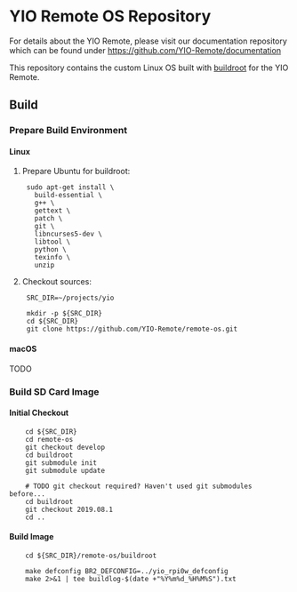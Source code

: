 # YIO Remote OS Repository

For details about the YIO Remote, please visit our documentation repository which can be found under
<https://github.com/YIO-Remote/documentation>

This repository contains the custom Linux OS built with [buildroot](https://www.buildroot.org/) for the YIO Remote.

## Build

### Prepare Build Environment

#### Linux

1. Prepare Ubuntu for buildroot:

        sudo apt-get install \
          build-essential \
          g++ \
          gettext \
          patch \
          git \
          libncurses5-dev \
          libtool \
          python \
          texinfo \
          unzip

2. Checkout sources:

        SRC_DIR=~/projects/yio
        
        mkdir -p ${SRC_DIR}
        cd ${SRC_DIR}
        git clone https://github.com/YIO-Remote/remote-os.git

#### macOS

TODO

### Build SD Card Image

#### Initial Checkout

        cd ${SRC_DIR}
        cd remote-os
        git checkout develop
        cd buildroot
        git submodule init
        git submodule update

        # TODO git checkout required? Haven't used git submodules before...
        cd buildroot
        git checkout 2019.08.1
        cd ..

#### Build Image

        cd ${SRC_DIR}/remote-os/buildroot
        
        make defconfig BR2_DEFCONFIG=../yio_rpi0w_defconfig
        make 2>&1 | tee buildlog-$(date +"%Y%m%d_%H%M%S").txt
